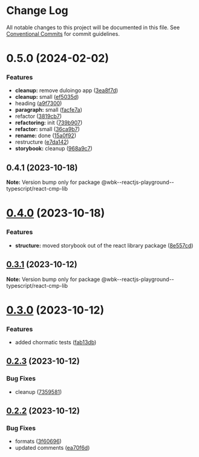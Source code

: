 # Change Log

All notable changes to this project will be documented in this file.
See [Conventional Commits](https://conventionalcommits.org) for commit guidelines.

# 0.5.0 (2024-02-02)

### Features

-   **cleanup:** remove duloingo app ([3ea8f7d](https://github.com/paulAlexSerban/wbk--reactjs-playground--typescript/commit/3ea8f7d47da9759c9ea8f62599a8aa4250b38c3c))
-   **cleanup:** small ([ef5035d](https://github.com/paulAlexSerban/wbk--reactjs-playground--typescript/commit/ef5035dd88231efce920b3a5ed7e94acaaa02811))
-   heading ([a9f7300](https://github.com/paulAlexSerban/wbk--reactjs-playground--typescript/commit/a9f7300df1e69167ada74ff161798555b3727750))
-   **paragraph:** small ([facfe7a](https://github.com/paulAlexSerban/wbk--reactjs-playground--typescript/commit/facfe7ab7847f8af286e46fee916ac950d709ff5))
-   refactor ([3819cb7](https://github.com/paulAlexSerban/wbk--reactjs-playground--typescript/commit/3819cb7dabfd32836e6acd0d5a8089b467ea5985))
-   **refactoring:** init ([739b907](https://github.com/paulAlexSerban/wbk--reactjs-playground--typescript/commit/739b9078aa89501f101b009f87f09b49054815c0))
-   **refactor:** small ([36ca9b7](https://github.com/paulAlexSerban/wbk--reactjs-playground--typescript/commit/36ca9b7dfff9673b918f52a9f80790f6d27cf44d))
-   **rename:** done ([15a0f92](https://github.com/paulAlexSerban/wbk--reactjs-playground--typescript/commit/15a0f92f47690da6021269d43d7489cb72cdc514))
-   restructure ([e7da142](https://github.com/paulAlexSerban/wbk--reactjs-playground--typescript/commit/e7da1422fa1001435ee4f7e086684e2ce2a65276))
-   **storybook:** cleanup ([968a9c7](https://github.com/paulAlexSerban/wbk--reactjs-playground--typescript/commit/968a9c70db907e0e757ec6b2e2f9a1c032354bf2))

## 0.4.1 (2023-10-18)

**Note:** Version bump only for package @wbk--reactjs-playground--typescript/react-cmp-lib

# [0.4.0](https://github.com/paulAlexSerban/wbk--reactjs-playground--typescript/compare/@wbk--reactjs-playground--typescript/react-cmp-lib@0.3.1...@wbk--reactjs-playground--typescript/react-cmp-lib@0.4.0) (2023-10-18)

### Features

-   **structure:** moved storybook out of the react library package ([8e557cd](https://github.com/paulAlexSerban/wbk--reactjs-playground--typescript/commit/8e557cdce96bd430df38d3da4460df4774b79b3d))

## [0.3.1](https://github.com/paulAlexSerban/wbk--reactjs-playground--typescript/compare/@wbk--reactjs-playground--typescript/react-cmp-lib@0.3.0...@wbk--reactjs-playground--typescript/react-cmp-lib@0.3.1) (2023-10-12)

**Note:** Version bump only for package @wbk--reactjs-playground--typescript/react-cmp-lib

# [0.3.0](https://github.com/paulAlexSerban/wbk--reactjs-playground--typescript/compare/@wbk--reactjs-playground--typescript/react-cmp-lib@0.2.3...@wbk--reactjs-playground--typescript/react-cmp-lib@0.3.0) (2023-10-12)

### Features

-   added chormatic tests ([fab13db](https://github.com/paulAlexSerban/wbk--reactjs-playground--typescript/commit/fab13db64d15606ec3e1bee1ac658c7b21827ee9))

## [0.2.3](https://github.com/paulAlexSerban/wbk--reactjs-playground--typescript/compare/@wbk--reactjs-playground--typescript/react-cmp-lib@0.2.2...@wbk--reactjs-playground--typescript/react-cmp-lib@0.2.3) (2023-10-12)

### Bug Fixes

-   cleanup ([7359581](https://github.com/paulAlexSerban/wbk--reactjs-playground--typescript/commit/735958170f11f71fccdae07f851dce5aa62f477a))

## [0.2.2](https://github.com/paulAlexSerban/wbk--reactjs-playground--typescript/compare/@wbk--reactjs-playground--typescript/react-cmp-lib@0.2.1...@wbk--reactjs-playground--typescript/react-cmp-lib@0.2.2) (2023-10-12)

### Bug Fixes

-   formats ([3f60696](https://github.com/paulAlexSerban/wbk--reactjs-playground--typescript/commit/3f6069645d1ccb4d85fedfffabfbcd396a619bde))
-   updated comments ([ea70f6d](https://github.com/paulAlexSerban/wbk--reactjs-playground--typescript/commit/ea70f6d7acd23748d9dac8b44fe7d12f492febd8))
